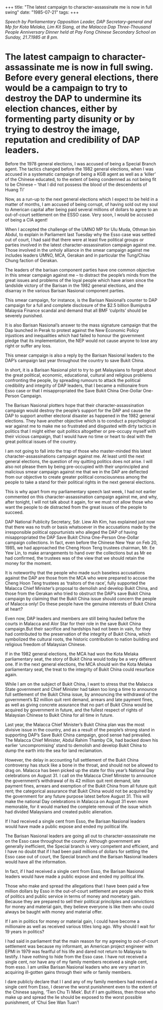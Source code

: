 +++ 
title: "The latest campaign to character-assassinate me is now in full swing"
date: "1985-07-21"
tags:
+++

_Speech by Parliamentary Opposition Leader, DAP Secretary-general and Mp for Kota Melaka, Lim Kit Siang, at the Malacca Dap Three-Thousand People Anniversary Dinner held at Pay Fong Chinese Secondary School on Sunday, 21.7.1985 at 8 pm._

# The latest campaign to character-assassinate me is now in full swing. Before every general elections, there would be a campaign to try to destroy the DAP to undermine its election chances, either by formenting party disunity or by trying to destroy the image, reputation and credibility of DAP leaders.

Before the 1978 general elections, I was accused of being a Special Branch agent. The tactics changed before the 1982 general elections, when I was accused in a systematic campaign of being a KGB agent as well as a ‘killer’ of the Chinese educated, to the extent of being condemned as not being fit to be Chinese – ‘that I did not possess the blood of the descendents of Huang Ti’</u>

Now, as a run-up to the next general elections which I expect to be held in a matter of months, 
I am accused of being corrupt, of having sold out my soul to American capital after being 
paid several millions of dollars to agree to an out-of-court settlement on the ESSO case. 
Very soon, I would be accused of being a CIA agent!

When I accepted the challenge of the UMNO MP for Ulu Muda, Othman bin Abdul, to explain in Parliament last Tuesday why the Esso case was settled out of court, I had said that there were 
at least five political groups or parties involved in the latest character-assassination campaign 
against me. Those involved in the unholy alliance in the smear campaign against me includes 
leaders UMNO, MCA, Gerakan and in particular the Tung/Chiau Chung faction of Gerakan.

The leaders of the barisan component parties have one common objective in this smear campaign 
against me – to distract the people’s minds from the great issues and problems of the loyal people 
which have arisen since the landslide victory of the Barisan in the 1982 general elections, and the 
disarray in the various Barisan Nasional component parties.

This smear campaign, for instance, is the Barisan Nasional’s counter to DAP campaign for a full and complete disclosure of the $2.5 billion Bumiputra Malaysia Finance scandal and demand that all BMF ‘culprits’ should be severely punished.

It is also Barisan Nasional’s answer to the mass signature campaign that the Dap launched in 
Perak to protest against the New Economic Policy injustices and inequalities which had failed to 
honour the government pledge that its implementation, the NEP would not cause anyone to lose 
any right or suffer any loss.

This smear campaign is also a reply by the Barisan Nasional leaders to the DAP’s campaign 
last year throughout the country to save Bukit China.

In short, it is a Barisan Nasional plot to try to get Malaysians to forget about the great political, 
economic, educational, cultural and religious problems confronting the people, by spreading 
rumours to attack the political credibility and integrity of DAP leaders, that I became a millionaire 
from Esso case or that I misappropriated the Save Bukit China One-Dollar One-Person Campaign.

The Barisan Nasional plotters hope that their character-assassination campaign would destroy 
the people’s support for the DAP and cause the DAP to support another electoral disaster as 
happened in the 1982 general elections. They have another objective which is to conduct a 
psychological war against me to make me so frustrated and disgusted with dirty tactics in politics 
that I might either quit politics altogether or pre-occupy myself with their vicious campaign, 
that I would have no time or heart to deal with the great political issues of the country.


I am not going to fall into the trap of those who master-minded this latest character-assassinations campaign against me. At least until the next general elections, the question of my quitting politics 
does not arise. I will also not please them by being pre-occupied with their unprincipled and 
malicious smear campaign against me that we in the DAP are deflected from our objective to 
create greater political consciousness among the people to take a stand for their political rights in 
the next general elections.

 This is why apart from my parliamentary speech last week, I had not earlier commented on this character-assassination campaign against me, and why, after tonight, I will not talk about it again, 
for we must not allow those who want the people to de distracted from the great issues of the people 
to succeed.

DAP National  Publicity Secretary, Sdr. Liew Ah Kim, has explained just now that there was no truth 
or basis whatsoever in the accusations made by the irresponsible political oppurtunists who alleged the DAP of having misappropriated the DAP Save Bukit China One-Person One-Dollar campaign collections. In fact, even before the Chinese New Year on Feb 20, 1985, we had approached the Cheng Hoon Teng trustees chairman, Mr. Ee Yew Lin, to make arrangements to hand over the collections 
but as Mr ee had confirmed, the trustees was of the view that we should retain the money for the moment.

It is noteworthy that the people who made such baseless accusations against the DAP are those from the MCA who were prepared to accuse the Cheng Hoon Teng trustees as ‘traitors of the race’, fully supported the Malacca Chief Minister’s proposal to demolish and develop Bukit China, and those from the 
Gerakan who tried to obstruct the DAP’s save Bukit China campaign by claiming that the 
Bukit China issue should concern the people of Malacca only! Do these people have the genuine 
interests of Bukit China at heart?

Even now, DAP leaders and members are still being hauled before the courts in Malacca and Alor Star 
for their role in the save Bukit China campaign.But their sacrifice and hardships had not been in vain, 
for they had contributed to the preservation of the integrity of Bukit China, which symbolized the cultural roots, the historic contribution to nation building and religious freedom of Malaysian Chinese.

If in the 1982 general elections, the MCA had won the Kota Melaka parliamentary seat, the story of 
Bukit China would today be a very different one. If in the next general elections, the MCA should 
win the Kota Melaka parliamentary seat, the treat to the integrity of Bukit China could resurface again.

While I am on the subject of Bukit China, I want to stress that the Malacca State government and 
Chief Minister had taken too long a time to announce full settlement of the Bukit China issue, 
by announcing the withdrawal of the government’s $2 million quit rent demand, arrears and late payment fines, as well as giving concrete assurance that no part of Bukit China would be acquired by government in future, and the fullest respect of rights of Malaysian Chinese to Bukit China for all time in future.

Last year, the Malacca Chief Minister’s Bukit China plan was the most divisive issue in the country, 
and as a result of the people’s strong stand in supporting DAP’s Save Bukit China campaign, 
good sense had prevailed. The Malacca Chief Minister, Abdul Rahim Thamby Cik, had backed 
down his earlier ‘uncompromising’ stand to demolish and develop Bukit China to dump the earth into the sea for land reclamation.

However, the delay in accounting full settlement of the Bukit China controversy has stuck like a 
bone in the throat, and should not be allowed to drag on. Malacca has been picked up the state for 
this year’s National Day celebrations on August 31. I call on the Malacca Chief Minister to announce 
the government’s withdrawal of its 42 million quit rent demand, late payment fines, arrears and exemption of the Bukit China from all future quit rent; the categorical assurance that  Bukit China would not be acquired by the government for any future purpose latest before August 31. This will make the national Day celebrations in Malacca on August 31 even more memorable, for it would marked the complete removal of the issue which had divided Malaysians and created public alienation.

If I had received a single cent from Esso, the Barisan Nasional leaders would have made a public expose and ended my political life.

The Barisan Nasional leaders are going all out to character-assassinate me on the Esso case throughout the country. Although government are generally inefficient, the Special branch is very competent and efficient, and I have no doubt that if I had been paid millions of dollars for settling the Esso case out of court, the Special branch and the Barisan Nasional leaders would have all the information.

In fact, if I had received a single cent from Esso, the Barisan Nasional leaders would have made 
a public expose and ended my political life.

Those who make and spread the allegations that I have been paid a few million dollars by Esso in the 
out-of-court settlement are people who think of politics and public service in terms of money and monetary gain. Because they are prepared to sell their political princilples and convictions for money 
and material gain, they believe everyone is like them who could always be baught with money and material offer.

If I am in politics for money or material gain, I could have become a millionaire as well as received various titles long ago. Why should I wait for 19 years in politics?

I had said in parliament that the main reason for my agreeing to out-of-court settlement was because my informant, an American project engineer with EPMI in 1979 was fearlful of his life and dared not return to Malaysia to testify. I have nothing to hide from the Esso case. I have not received a single cent, nor have any of my family members received a single cent, from esso. I am unlike Barisan Nasional leaders who are very smart in acquiring ill-gotten gains through their wife or family members.

I dare publicly declare that I I and any of my family members had received a single cent from Esso, 
I deserve the worst punishment even to the extent of the Chinese saying, ‘Tien Chu Ti Miek’. 
But if I am guiltless, then those who make up and spread the lie should be exposed to the worst possible punishment, of ‘Chui See Wan Tuan’!
 
